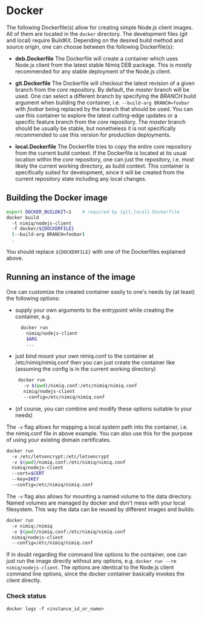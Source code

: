 # Docker

The following Dockerfile(s) allow for creating simple Node.js client images. All of them are located in the ```docker``` directory. The development files (git and local) require BuildKit. Depending on the desired build method and source origin, one can choose between the following Dockerfile(s):

* **deb.Dockerfile**
The Dockerfile will create a container which uses Node.js client from the latest stable Nimiq DEB package. 
This is mostly recommended for any stable deployment of the Node.js client.

* **git.Dockerfile**
The Dockerfile will checkout the latest revision of a given branch from the *core* repository. By default, the *master* branch will be used. One can select a different branch by specifying the *BRANCH* build argument when building the container, i.e. ```--build-arg BRANCH=foobar``` with *foobar* being replaced by the branch that should be used.
You can use this container to explore the latest cutting-edge updates or a specific feature branch from the *core* repository. The *master* branch should be usually be stable, but nonetheless it is not specifically recommended to use this version for production deployments.

* **local.Dockerfile**
The Dockerfile tries to copy the entire *core* repository from the current build context. If the Dockerfile is located at its usual location within the *core* repository, one can just the repository, i.e. most likely the current working directory, as build context.
This container is specifically suited for development, since it will be created from the current repository state including any local changes.

## Building the Docker image
```bash
export DOCKER_BUILDKIT=1    # required by {git,local}.Dockerfile
docker build
  -t nimiq/nodejs-client
  -f docker/${DOCKERFILE}
  (--build-arg BRANCH=foobar)
  .
```

You should replace ```${DOCKERFILE}``` with one of the Dockerfiles explained above.

## Running an instance of the image

One can customize the created container easily to one's needs by (at least) the following options:
 - supply your own arguments to the entrypoint while creating the container, e.g.
    ```bash
      docker run
        nimiq/nodejs-client
        $ARG
        ...
    ```
 - just bind mount your own nimiq.conf to the container at /etc/nimiq/nimiq.conf
   then you can just create the container like (assuming the config is in the
   current working directory)
    ```bash
     docker run
       -v $(pwd)/nimiq.conf:/etc/nimiq/nimiq.conf
       nimiq/nodejs-client
       --config=/etc/nimiq/nimiq.conf
    ```
 - (of course, you can combine and modify these options suitable to your needs)

The `-v` flag allows for mapping a local system path into the container, i.e.
the nimiq.conf file in above example. You can also use this for the purpose
of using your existing domain certificates.

```bash
docker run
  -v /etc/letsencrypt:/etc/letsencrypt
  -v $(pwd)/nimiq.conf:/etc/nimiq/nimiq.conf
  nimiq/nodejs-client
  --cert=$CERT
  --key=$KEY
  --config=/etc/nimiq/nimiq.conf
```

The `-v` flag also allows for mounting a named volume to the data directory.
Named volumes are managed by docker and don't mess with your local filesystem.
This way the data can be reused by different images and builds:

```bash
docker run
  -v nimiq:/nimiq
  -v $(pwd)/nimiq.conf:/etc/nimiq/nimiq.conf
  nimiq/nodejs-client
  --config=/etc/nimiq/nimiq.conf
```

If in doubt regarding the command line options to the container, one can just
run the image directly without any options, e.g.
 ```docker run --rm nimiq/nodejs-client```.
The options are identical to the Node.js client command line options, since
the docker container basically invokes the client directly.

### Check status
`docker logs -f <instance_id_or_name>`

